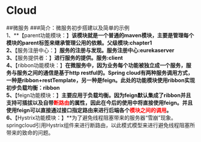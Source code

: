 # Cloud
##微服务
###简介：微服务初步搭建以及简单的示例<br>
1、**【parent功能模块：】**该模块就是一个普通的maven模块，主要是管理每个模块的parent标签来继承管理公用的依赖。父级模块:chapter1<br>
2、**【服务注册中心：】**服务的注册与发现。服务注册中心:eurekaserver<br>
3、**【服务提供者：】**进行服务的提供。服务:client<br>
4、**【ribbon功能模块：】**在微服务中，因为业务每个功能被独立成一个服务，服务与服务之间的通信是基于http restful的。Spring cloud有两种服务调用方式，一种是ribbon+restTemplate，另一种是feign。此处的功能模块使用ribbon实现初步负载均衡：ribbon<br>
5、**【feign功能模块：】**主要应用于负载均衡。因为feign默认集成了ribbon并且支持可插拔以及自带<font color=red>**断路由**</font>的属性，因此在今后的使用中将直接使用feign。并且使用feign可以直接通过接口指定路由来进行后端各个<font color=red>**模块之间的调用**</font>。<br>
6、**【Hystrix功能模块：】**为了避免线程阻塞带来的服务器“雪崩”现象。springcloud引用Hystrix组件来进行断路由，以此模式模型来进行避免线程阻塞所带来的致命的问题。
